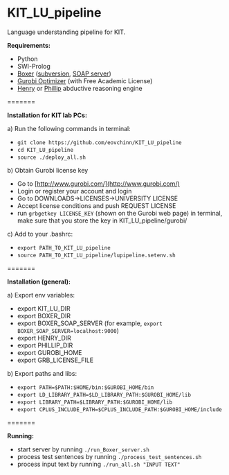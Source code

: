 # KIT_LU_pipeline
Language understanding pipeline for KIT.

**Requirements:**
* Python
* SWI-Prolog
* [Boxer](http://svn.ask.it.usyd.edu.au/trac/candc/wiki/boxer) ([subversion](http://svn.ask.it.usyd.edu.au/trac/candc/wiki/Subversion), [SOAP server](http://svn.ask.it.usyd.edu.au/trac/candc/wiki/InstallSOAP))
* [Gurobi Optimizer](http://www.gurobi.com/) (with Free Academic License)
* [Henry](https://github.com/naoya-i/henry-n700) or [Phillip](https://github.com/kazeto/phillip) abductive reasoning engine

=======

**Installation for KIT lab PCs:**

a) Run the following commands in terminal:
- `git clone https://github.com/eovchinn/KIT_LU_pipeline`
- `cd KIT_LU_pipeline`
- `source ./deploy_all.sh`

b) Obtain Gurobi license key
- Go to [http://www.gurobi.com/](http://www.gurobi.com/)
- Login or register your account and login
- Go to DOWNLOADS->LICENSES->UNIVERSITY LICENSE
- Accept license conditions and push REQUEST LICENSE
- run `grbgetkey LICENSE_KEY` (shown on the Gurobi web page) in terminal, make sure that you store the key in KIT_LU_pipeline/gurobi/

c) Add to your .bashrc: 
- `export PATH_TO_KIT_LU_pipeline`
- `source PATH_TO_KIT_LU_pipeline/lupipeline.setenv.sh`

=======

**Installation (general):**

a) Export env variables:
* export KIT_LU_DIR
* export BOXER_DIR
* export BOXER_SOAP_SERVER (for example, `export BOXER_SOAP_SERVER=localhost:9000`)
* export HENRY_DIR
* export PHILLIP_DIR
* export GUROBI_HOME
* export GRB_LICENSE_FILE

b) Export paths and libs:
* `export PATH=$PATH:$HOME/bin:$GUROBI_HOME/bin`
* `export LD_LIBRARY_PATH=$LD_LIBRARY_PATH:$GUROBI_HOME/lib`
* `export LIBRARY_PATH=$LIBRARY_PATH:$GUROBI_HOME/lib`
* `export CPLUS_INCLUDE_PATH=$CPLUS_INCLUDE_PATH:$GUROBI_HOME/include`

=======

**Running:**
* start server by running `./run_Boxer_server.sh`
* process test sentences by running `./process_test_sentences.sh`
* process input text by running `./run_all.sh "INPUT TEXT"`
